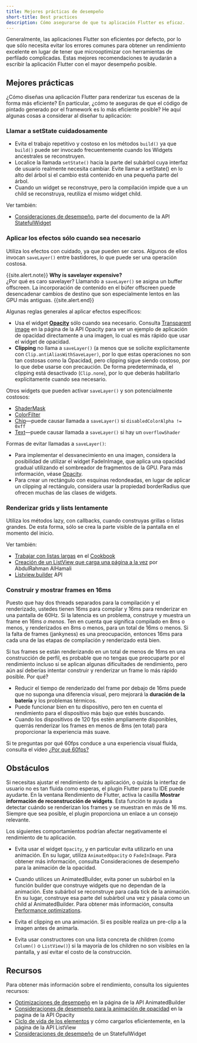 ```yaml
---
title: Mejores prácticas de desempeño
short-title: Best practices
description: Cómo asegurarse de que tu aplicación Flutter es eficaz.
---
```


Generalmente, las aplicaciones Flutter son eficientes por defecto, por lo que 
sólo necesita evitar los errores comunes para obtener un rendimiento excelente 
en lugar de tener que microoptimizar con herramientas de perfilado complicadas. 
Estas mejores recomendaciones te ayudarán a escribir la aplicación Flutter con 
el mayor desempeño posible.


## Mejores prácticas

¿Cómo diseñas una aplicación Flutter para renderizar tus escenas de la forma 
más eficiente? En particular, ¿cómo te aseguras de que el código de pintado 
generado por el framework es lo más eficiente posible? He aquí algunas cosas 
a considerar al diseñar tu aplicación:

### Llamar a setState cuidadosamente

* Evita el trabajo repetitivo y costoso en los métodos `build()` ya que `build()` 
  puede ser invocado frecuentemente cuando los Widgets ancestrales se reconstruyen.
* Localice la llamada `setState()` hacia la parte del subárbol cuya interfaz de 
  usuario realmente necesita cambiar. Evite llamar a setState() en lo alto del árbol 
  si el cambio está contenido en una pequeña parte del árbol.
* Cuando un widget se reconstruye, pero la compilación impide que a un child se 
  reconstruya, reutiliza el mismo widget child.

Ver también:

* [Consideraciones de desempeño]({{site.api}}/flutter/widgets/StatefulWidget-class.html#performance-considerations),
  parte del documento de la API
  [StatefulWidget]({{site.api}}/flutter/widgets/StatefulWidget-class.html)  

### Aplicar los efectos sólo cuando sea necesario

Utiliza los efectos con cuidado, ya que pueden ser caros. Algunos de ellos 
invocan `saveLayer()` entre bastidores, lo que puede ser una operación costosa.

{{site.alert.note}}
**Why is savelayer expensive?**<br>
¿Por qué es caro savelayer?
Llamando a `saveLayer()` se asigna un buffer offscreen. La incorporación de 
contenido en el búfer offscreen puede desencadenar cambios de destino que son 
especialmente lentos en las GPU más antiguas.
{{site.alert.end}}

Algunas reglas generales al aplicar efectos específicos:

* Usa el widget [**Opacity**]({{site.api}}/flutter/widgets/Opacity-class.html)
  sólo cuando sea necesario. Consulta [Transparent
  image]({{site.api}}/flutter/widgets/Opacity-class.html#transparent-image)
  en la página de la API Opacity para ver un ejemplo de aplicación de opacidad 
  directamente a una imagen, lo cual es más rápido que usar el widget de opacidad.
* **Clipping** no llama a `saveLayer()` (a menos que se solicite explícitamente 
  con `Clip.antiAliasWithSaveLayer)`, por lo que estas operaciones no son tan costosas 
  como la Opacidad, pero clipping sigue siendo costoso, por lo que debe usarse con 
  precaución. De forma predeterminada, el clipping está desactivado (`Clip.none`), 
  por lo que deberás habilitarlo explícitamente cuando sea necesario. 

Otros widgets que pueden activar `saveLayer()` y son potencialmente costosos:

* [ShaderMask]({{site.api}}/flutter/widgets/ShaderMask-class.html)
* [ColorFilter]({{site.api}}/flutter/dart-ui/ColorFilter-class.html)
* [Chip]({{site.api}}/flutter/material/Chip-class.html)&mdash;puede causar llamada 
  a `saveLayer()` si `disabledColorAlpha != 0xff`
* [Text]({{site.api}}/flutter/widgets/Text-class.html)&mdash;puede causar llamada 
  a `saveLayer()` si hay un `overflowShader`

Formas de evitar llamadas a `saveLayer()`:

* Para implementar el desvanecimiento en una imagen, considera la posibilidad de 
  utilizar el widget FadeInImage,
  que aplica una opacidad gradual utilizando el sombreador de fragmentos de la GPU.
  Para más información, véase
  [Opacity]({{site.api}}/flutter/widgets/Opacity-class.html#transparent-image).
* Para crear un rectángulo con esquinas redondeadas, en lugar de aplicar un clipping
  al rectángulo, considera usar la propiedad borderRadius que ofrecen muchas de las clases
  de widgets.

### Renderizar grids y lists lentamente

Utiliza los métodos lazy, con callbacks, cuando construyas grillas o listas grandes.
De esta forma, sólo se crea la parte visible de la pantalla en el momento del inicio.

Ver también:

* [Trabajar con listas largas](/cookbook/lists/long-lists) en el
  [Cookbook](/cookbook)
* [Creación de un ListView que carga una página a la
  vez]({{site.medium}}/saugo360/flutter-creating-a-listview-that-loads-one-page-at-a-time-c5c91b6fabd3)
  por AbdulRahman AlHamali
* [Listview.builder]({{site.api}}/flutter/widgets/ListView/ListView.builder.html) API

###  Construir y mostrar frames en 16ms

Puesto que hay dos threads separados para la compilación y el renderizado, 
ustedes tienen 16ms para compilar y 16ms para renderizar en una pantalla de 60Hz.
Si la latencia es un problema, construye y muestra un frame en 16ms _o menos_.
Ten en cuenta que significa compilado en 8ms o menos, 
y renderizados en 8ms o menos, para un total de 16ms o menos.
Si la falta de frames (jankyness) es una preocupación, entonces 16ms para cada una de las etapas de compilación y renderizado está bien.

Si tus frames se están renderizando en un total de menos de 16ms en una construcción de perfil, es probable que no tengas que preocuparte por el rendimiento incluso si se aplican algunas dificultades de rendimiento, pero aún así deberías intentar construir y renderizar un frame lo más rápido posible. Por qué?

* Reducir el tiempo de renderizado del frame por debajo de 16ms puede que no suponga 
  una diferencia visual, pero mejorará la **duración de la batería** y los problemas 
  térmicos.
* Puede funcionar bien en tu dispositivo, pero ten en cuenta el rendimiento para 
  el dispositivo más bajo que estés buscando.
* Cuando los dispositivos de 120 fps estén ampliamente disponibles, querrás renderizar 
  los frames en menos de 8ms (en total) para proporcionar la experiencia más suave.

Si te preguntas por qué 60fps conduce a una experiencia visual fluida, consulta el vídeo 
[¿Por qué 60fps?](https://www.youtube.com/watch?v=CaMTIgxCSqU)

## Obstáculos

Si necesitas ajustar el rendimiento de tu aplicación, o quizás la interfaz de usuario 
no es tan fluida como esperas, el plugin Flutter para tu IDE puede ayudarte.
En la ventana Rendimiento de Flutter, activa la casilla **Mostrar información de reconstrucción de widgets**. Esta función te ayuda a detectar cuándo se renderizan 
los frames y se muestran en más de 16 ms.
Siempre que sea posible, el plugin proporciona un enlace a un consejo relevante.

Los siguientes comportamientos podrían afectar negativamente el rendimiento de tu aplicación.

* Evita usar el widget `Opacity`, y en particular evita utilizarlo en una animación. 
  En su lugar, utiliza `AnimatedOpacity` o `FadeInImage`. Para obtener más información, consulta Consideraciones de desempeño para la animación de la opacidad.

* Cuando utilices un AnimatedBuilder, evita poner un subárbol en la función builder 
  que construye widgets que no dependan de la animación. Este subárbol se reconstruye para cada tick de la animación. En su lugar, construye esa parte del subárbol una vez y pásala como un child al AnimatedBuilder. Para obtener más información, consulta [Performance
  optimizations]({{site.api}}//flutter/widgets/AnimatedBuilder-class.html#performance-optimizations).

* Evita el clipping en una animación. Si es posible realiza un pre-clip a la imagen 
  antes de animarla.

* Evita usar constructores con una lista concreta de children (como `Column()` o 
  `ListView()`) si la mayoría de los children no son visibles en la pantalla, y así evitar 
  el costo de la construcción.

## Recursos

Para obtener más información sobre el rendimiento, consulta los siguientes recursos:

* [Optimizaciones de 
  desempeño]({{site.api}}/flutter/widgets/AnimatedBuilder-class.html#performance-optimizations)
  en la página de la API AnimatedBuilder
* [Consideraciones de desempeño para la animación 
  de opacidad]({{site.api}}/flutter/widgets/Opacity-class.html#performance-considerations-for-opacity-animation)
  en la pagina de la API Opacity 
* [Ciclo de vida de los 
  elementos]({{site.api}}/flutter/widgets/ListView-class.html#child-elements-lifecycle)
  y cómo cargarlos eficientemente, en la página de la API ListView
* [Consideraciones de 
  desempeño]({{site.api}}/flutter/widgets/StatefulWidget-class.html#performance-considerations)
  de un StatefulWidget
